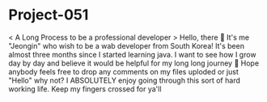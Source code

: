 # Project-051
< A Long Process to be a professional developer >
Hello, there 👋 It's me "Jeongin" who wish to be a wab developer from South Korea! It's been almost three months since I started learning java.
I want to see how I grow day by day and believe it would be helpful for my long long journey 🎡
Hope anybody feels free to drop any comments on my files uploded or just "Hello" why not?
I ABSOLUTELY enjoy going through this sort of hard working life. 
Keep my fingers crossed for ya'll
